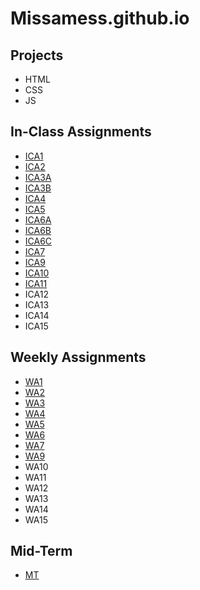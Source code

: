 # Missamess.github.io
## Projects
- HTML
- CSS
- JS
## In-Class Assignments
- [ICA1](/ica/ICA1.pdf)
- [ICA2](/ica/ICA2.pdf)
- [ICA3A](/ica/ICA3A.HTML)
- [ICA3B](/ica/ica3-part2/index.html)
- [ICA4](/ica/ica4.html)
- [ICA5](/ica/ICA5.html)
- [ICA6A](/ica/ica6/ica6-part1.html)
- [ICA6B](/ica/ica6/ica6-part2.html)
- [ICA6C](/ica/ica6/ica6-part3.html)
- [ICA7](/ica/ica7.html)
- [ICA9](/ica/ica9.html)
- [ICA10](/ica/ica10.html)
- [ICA11](/ica/ICA11.html)
- ICA12
- ICA13
- ICA14
- ICA15
## Weekly Assignments
- [WA1](/wa/wa1.html)
- [WA2](/wa/wa2.html)
- [WA3](/wa/wa3.html)
- [WA4](/wa/wa4.html)
- [WA5](/wa/wa5.html)
- [WA6](/wa/wa6/index.html)
- [WA7](/wa/wa7.html)
- [WA9](/wa/wa9.html)
- WA10
- WA11
- WA12
- WA13
- WA14
- WA15
## Mid-Term
- [MT](/html-midterm/page5.html)